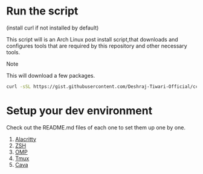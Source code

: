 # Run the script 
(install curl if not installed by default)

This script will is an Arch Linux post install script,that downloads and configures tools that are required by this repository and other necessary tools.
> [!NOTE]
> This will download a few packages.

```bash
curl -sSL https://gist.githubusercontent.com/Deshraj-Tiwari-Official/cca2335cd4d2bd21391aa7145f75756b/raw/59c673b3cc5ef00970315f9431379fe7d53429c3/setup.sh | bash
```

# Setup your dev environment

Check out the README.md files of each one to set them up one by one.

1. [Alacritty](./alacritty/.config/alacritty/README.md)
2. [ZSH](./zsh/README.md)
3. [OMP](./ohmyposh/.config/ohmyposh/README.md)
4. [Tmux](./tmux/.config/tmux/README.md)
5. [Cava](./cava/.config/cava/README.md)

